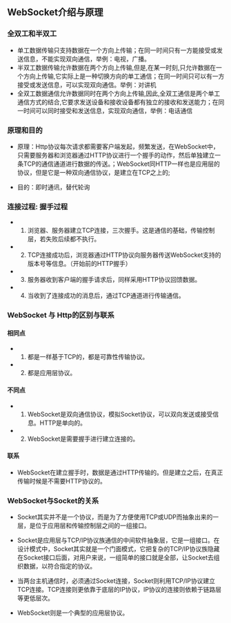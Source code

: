 WebSocket介绍与原理
---
### 全双工和半双工
+ 单工数据传输只支持数据在一个方向上传输；在同一时间只有一方能接受或发送信息，不能实现双向通信，举例：电视，广播。
+ 半双工数据传输允许数据在两个方向上传输,但是,在某一时刻,只允许数据在一个方向上传输,它实际上是一种切换方向的单工通信；在同一时间只可以有一方接受或发送信息，可以实现双向通信。举例：对讲机
+ 全双工数据通信允许数据同时在两个方向上传输,因此,全双工通信是两个单工通信方式的结合,它要求发送设备和接收设备都有独立的接收和发送能力；在同一时间可以同时接受和发送信息，实现双向通信，举例：电话通信
### 原理和目的
+ 原理：Http协议每次请求都需要客户端发起，频繁发送，在WebSocket中，只需要服务器和浏览器通过HTTP协议进行一个握手的动作，然后单独建立一条TCP的通信通道进行数据的传送。；WebSocket同HTTP一样也是应用层的协议，但是它是一种双向通信协议，是建立在TCP之上的;

+ 目的：即时通讯，替代轮询

### 连接过程: 握手过程
* 1. 浏览器、服务器建立TCP连接，三次握手。这是通信的基础，传输控制层，若失败后续都不执行。
* 2. TCP连接成功后，浏览器通过HTTP协议向服务器传送WebSocket支持的版本号等信息。（开始前的HTTP握手）
* 3. 服务器收到客户端的握手请求后，同样采用HTTP协议回馈数据。
* 4. 当收到了连接成功的消息后，通过TCP通道进行传输通信。

### WebSocket 与 Http的区别与联系
#### 相同点
* 1. 都是一样基于TCP的，都是可靠性传输协议。
* 2. 都是应用层协议。
#### 不同点
* 1. WebSocket是双向通信协议，模拟Socket协议，可以双向发送或接受信息。HTTP是单向的。
* 2. WebSocket是需要握手进行建立连接的。
#### 联系
* WebSocket在建立握手时，数据是通过HTTP传输的。但是建立之后，在真正传输时候是不需要HTTP协议的。

### WebSocket与Socket的关系
* Socket其实并不是一个协议，而是为了方便使用TCP或UDP而抽象出来的一层，是位于应用层和传输控制层之间的一组接口。

* Socket是应用层与TCP/IP协议族通信的中间软件抽象层，它是一组接口。在设计模式中，Socket其实就是一个门面模式，它把复杂的TCP/IP协议族隐藏在Socket接口后面，对用户来说，一组简单的接口就是全部，让Socket去组织数据，以符合指定的协议。

* 当两台主机通信时，必须通过Socket连接，Socket则利用TCP/IP协议建立TCP连接。TCP连接则更依靠于底层的IP协议，IP协议的连接则依赖于链路层等更低层次。

* WebSocket则是一个典型的应用层协议。

